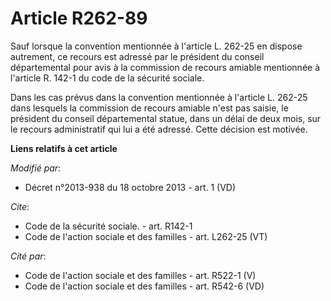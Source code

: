 # Article R262-89

Sauf lorsque la convention mentionnée à l'article L. 262-25 en dispose autrement, ce recours est adressé par le président du
conseil départemental pour avis à la commission de recours amiable mentionnée à l'article R. 142-1 du code de la sécurité
sociale. 

Dans les cas prévus dans la convention mentionnée à l'article L. 262-25 dans lesquels la commission de recours amiable n'est
pas saisie, le président du conseil départemental statue, dans un délai de deux mois, sur le recours administratif qui lui a
été adressé. Cette décision est motivée.

**Liens relatifs à cet article**

_Modifié par_:

  - Décret n°2013-938 du 18 octobre 2013 - art. 1 (VD)

_Cite_:

  - Code de la sécurité sociale. - art. R142-1
  - Code de l'action sociale et des familles - art. L262-25 (VT)

_Cité par_:

  - Code de l'action sociale et des familles - art. R522-1 (V)
  - Code de l'action sociale et des familles - art. R542-6 (VD)
